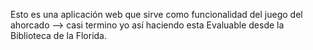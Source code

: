 Esto es una aplicación web que sirve como funcionalidad del juego del ahorcado --> casi termino yo así haciendo esta Evaluable desde la Biblioteca de la Florida. 
